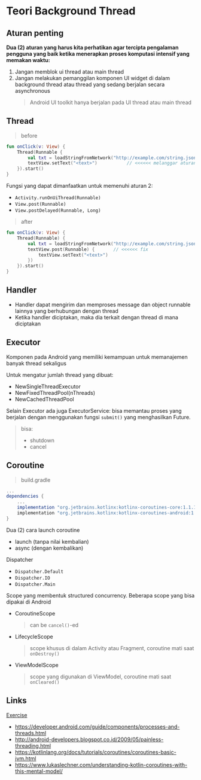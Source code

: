 # Teori Background Thread

## Aturan penting

**Dua (2) aturan yang harus kita perhatikan agar tercipta pengalaman pengguna yang baik ketika menerapkan proses komputasi intensif yang memakan waktu:**

1. Jangan memblok ui thread atau main thread
2. Jangan melakukan pemanggilan komponen UI widget di dalam background thread atau thread yang sedang berjalan secara asynchronous
   > Android UI toolkit hanya berjalan pada UI thread atau main thread

## Thread

> before
```kotlin
fun onClick(v: View) {
    Thread(Runnable {
        val txt = loadStringFromNetwork("http://example.com/string.json")
        textView.setText("<text>")           // <<<<<< melanggar aturan no 2
    }).start()
}
```

Fungsi yang dapat dimanfaatkan untuk memenuhi aturan 2:

- `Activity.runOnUiThread(Runnable)`
- `View.post(Runnable)`
- `View.postDelayed(Runnable, Long)`

> after
```kotlin
fun onClick(v: View) {
    Thread(Runnable) {
        val txt = loadStringFromNetwork("http://example.com/string.json")
        textView.post(Runnable) {       // <<<<<< fix
            textView.setText("<text>")
        })
    }).start()
}
```

## Handler

- Handler dapat mengirim dan memproses message dan object runnable lainnya yang berhubungan dengan thread
- Ketika handler diciptakan, maka dia terkait dengan thread di mana diciptakan

## Executor

Komponen pada Android yang memiliki kemampuan untuk memanajemen banyak thread sekaligus

Untuk mengatur jumlah thread yang dibuat:

- NewSingleThreadExecutor
- NewFixedThreadPool(nThreads)
- NewCachedThreadPool

Selain Executor ada juga ExecutorService: bisa memantau proses yang berjalan dengan menggunakan fungsi `submit()` yang menghasilkan Future.

> bisa:  
>   - shutdown  
>   - cancel  

## Coroutine

> build.gradle

```gradle
...
dependencies {
    ...
    implementation "org.jetbrains.kotlinx:kotlinx-coroutines-core:1.1.1"
    implementation "org.jetbrains.kotlinx:kotlinx-coroutines-android:1.1.1"
}
```

Dua (2) cara launch coroutine

- launch (tanpa nilai kembalian)
- async (dengan kembalikan)

Dispatcher

- `Dispatcher.Default`
- `Dispatcher.IO`
- `Dispatcher.Main`

Scope yang membentuk structured concurrency. Beberapa scope yang bisa dipakai di Android

- CoroutineScope

  > can be `cancel()`-ed

- LifecycleScope

  > scope khusus di dalam Activity atau Fragment, coroutine mati saat `onDestroy()`

- ViewModelScope

  > scope yang digunakan di ViewModel, coroutine mati saat `onCleared()`

## Links
[Exercise](./MyBackgroundThread)

- https://developer.android.com/guide/components/processes-and-threads.html
- http://android-developers.blogspot.co.id/2009/05/painless-threading.html
- https://kotlinlang.org/docs/tutorials/coroutines/coroutines-basic-jvm.html
- https://www.lukaslechner.com/understanding-kotlin-coroutines-with-this-mental-model/

